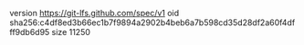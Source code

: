 version https://git-lfs.github.com/spec/v1
oid sha256:c4df8ed3b66ec1b7f9894a2902b4beb6a7b598cd35d28df2a60f4dfff9db6d95
size 11250
